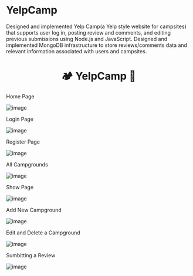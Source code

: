 # YelpCamp
Designed and implemented Yelp Camp(a Yelp style website for campsites) that supports user log in, posting review and comments, and editing previous submissions using Node.js and JavaScript. Designed and implemented MongoDB infrastructure to store reviews/comments data and relevant information associated with users and campsites.
<div align="center">
  <h1>🏕️ YelpCamp 🌲</h1>
</div>
 
 
Home Page

![image](https://user-images.githubusercontent.com/83879728/186590636-855b2a96-1681-4673-a574-faeba6d3f969.png)


Login Page

![image](https://user-images.githubusercontent.com/83879728/186590895-e095d050-72fd-4dcb-9ffc-eff1671142f6.png)


Register Page

![image](https://user-images.githubusercontent.com/73538719/114265389-21691600-9a23-11eb-8841-568a46e16284.png)


All Campgrounds

![image](https://user-images.githubusercontent.com/73538719/114261441-2ae78380-9a0d-11eb-9b2d-1c69cccd7290.png)


Show Page

![image](https://user-images.githubusercontent.com/83879728/186591053-48cdc5e8-1934-431e-baf2-47b7fb0e30c1.png)


Add New Campground

![image](https://user-images.githubusercontent.com/83879728/186590914-c51d707d-fb68-4ee0-8c90-948e2954c8e3.png)


Edit and Delete a Campground

![image](https://user-images.githubusercontent.com/83879728/186591972-817e9784-3608-4ee7-88a2-22077e8f5f87.png)


Sumbitting a Review

![image](https://user-images.githubusercontent.com/73538719/114261441-2ae78380-9a0d-11eb-9b2d-1c69cccd7290.png)





